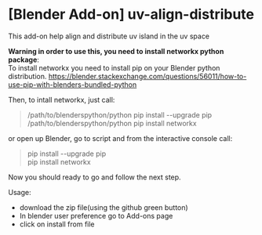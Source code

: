 # [Blender Add-on] uv-align-distribute
This add-on help align and distribute uv island in the uv space

**Warning in order to use this, you need to install networkx python package**:  
To install networkx you need to install pip on your Blender python distribution. https://blender.stackexchange.com/questions/56011/how-to-use-pip-with-blenders-bundled-python

Then, to intall networkx, just call:  
  > /path/to/blenderspython/python pip install --upgrade pip
  > /path/to/blenderspython/python pip install  networkx

  or
  open up Blender, go to script and from the interactive console call:  

  >pip install --upgrade pip  
  >pip install  networkx  

Now you should ready to go and follow the next step.

Usage:  

  * download the zip file(using the github green button)  
  * In blender user preference go to Add-ons page  
  * click on install from file  
